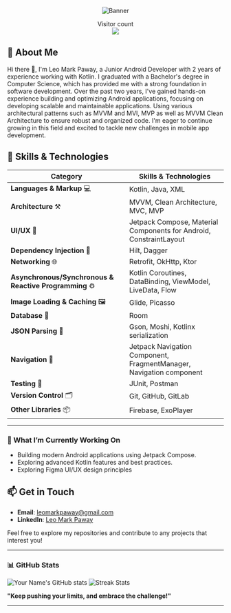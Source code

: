 <p align="center">
  <img src="https://github.com/leomarkpaway/template/blob/main/assets/banner.gif" alt="Banner" />
</p>
<p align="center"> 
  Visitor count<br>
  <img src="https://profile-counter.glitch.me/leomarkpaway/count.svg" />
</p>

## 🚀 About Me
Hi there 👋, I'm Leo Mark Paway, a Junior Android Developer with 2 years of experience working with Kotlin. I graduated with a Bachelor's degree in Computer Science, which has provided me with a strong foundation in software development. Over the past two years, I've gained hands-on experience building and optimizing Android applications, focusing on developing scalable and maintainable applications. Using various architectural patterns such as MVVM and MVI, MVP as well as MVVM Clean Architecture to ensure robust and organized code. I'm eager to continue growing in this field and excited to tackle new challenges in mobile app development.

## 🔧 Skills & Technologies

| Category                             | Skills & Technologies                                                                                 |
|--------------------------------------|-------------------------------------------------------------------------------------------------------|
| **Languages & Markup** 💻                   | Kotlin, Java, XML |
| **Architecture** ⚒️                  | MVVM, Clean Architecture, MVC, MVP |
| **UI/UX** 🎨                         | Jetpack Compose, Material Components for Android, ConstraintLayout |
| **Dependency Injection** 💉          | Hilt, Dagger |
| **Networking** 🌐                    | Retrofit, OkHttp, Ktor |
| **Asynchronous/Synchronous & Reactive Programming** ⚙️ | Kotlin Coroutines, DataBinding, ViewModel, LiveData, Flow   |
| **Image Loading & Caching** 🖼️       | Glide, Picasso |
| **Database** 💾                      | Room  |
| **JSON Parsing** 📄                  | Gson, Moshi, Kotlinx serialization  |
| **Navigation** 🧭                    | Jetpack Navigation Component, FragmentManager, Navigation component   |
| **Testing** 🧪                       | JUnit, Postman |
| **Version Control** 🗂️               | Git, GitHub, GitLab 
| **Other Libraries** 📦               | Firebase, ExoPlayer |

---

### 🌱 What I’m Currently Working On
- Building modern Android applications using Jetpack Compose.
- Exploring advanced Kotlin features and best practices.
- Exploring Figma UI/UX design principles

## 📫 Get in Touch
- **Email**: leomarkpaway@gmail.com
- **LinkedIn**: [Leo Mark Paway](https://linkedin.com/in/yourprofile)

Feel free to explore my repositories and contribute to any projects that interest you!

---

### 📊 GitHub Stats

![Your Name's GitHub stats](https://github-readme-stats.vercel.app/api?username=leomarkpaway&show_icons=true&theme=dark)  ![Streak Stats](https://github-readme-streak-stats.herokuapp.com/?user=leomarkpaway&theme=dark)

**"Keep pushing your limits, and embrace the challenge!"**

---

<!--
**leomarkpaway/leomarkpaway** is a ✨ _special_ ✨ repository because its `README.md` (this file) appears on your GitHub profile.

Here are some ideas to get you started:

- 🔭 I’m currently working on ...
- 🌱 I’m currently learning ...
- 👯 I’m looking to collaborate on ...
- 🤔 I’m looking for help with ...
- 💬 Ask me about ...
- 📫 How to reach me: ...
- 😄 Pronouns: ...
- ⚡ Fun fact: ...
-->
